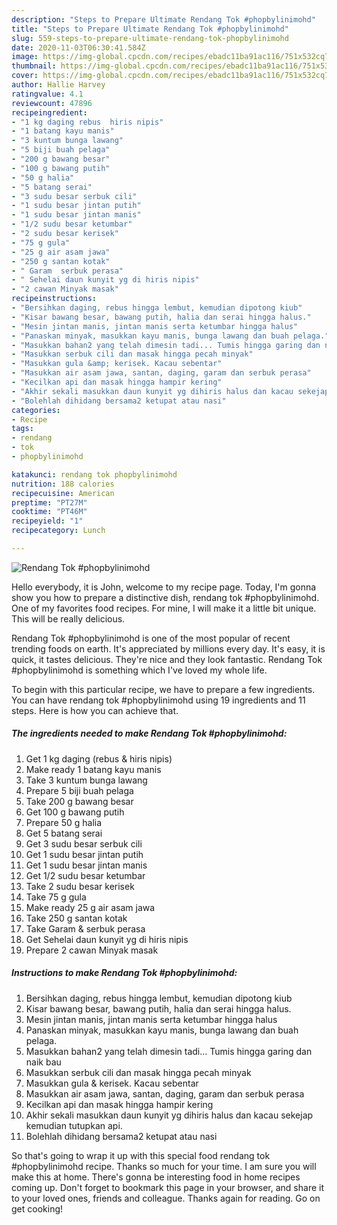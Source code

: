 ```yaml
---
description: "Steps to Prepare Ultimate Rendang Tok #phopbylinimohd"
title: "Steps to Prepare Ultimate Rendang Tok #phopbylinimohd"
slug: 559-steps-to-prepare-ultimate-rendang-tok-phopbylinimohd
date: 2020-11-03T06:30:41.584Z
image: https://img-global.cpcdn.com/recipes/ebadc11ba91ac116/751x532cq70/rendang-tok-phopbylinimohd-resipi-foto-utama.jpg
thumbnail: https://img-global.cpcdn.com/recipes/ebadc11ba91ac116/751x532cq70/rendang-tok-phopbylinimohd-resipi-foto-utama.jpg
cover: https://img-global.cpcdn.com/recipes/ebadc11ba91ac116/751x532cq70/rendang-tok-phopbylinimohd-resipi-foto-utama.jpg
author: Hallie Harvey
ratingvalue: 4.1
reviewcount: 47896
recipeingredient:
- "1 kg daging rebus  hiris nipis"
- "1 batang kayu manis"
- "3 kuntum bunga lawang"
- "5 biji buah pelaga"
- "200 g bawang besar"
- "100 g bawang putih"
- "50 g halia"
- "5 batang serai"
- "3 sudu besar serbuk cili"
- "1 sudu besar jintan putih"
- "1 sudu besar jintan manis"
- "1/2 sudu besar ketumbar"
- "2 sudu besar kerisek"
- "75 g gula"
- "25 g air asam jawa"
- "250 g santan kotak"
- " Garam  serbuk perasa"
- " Sehelai daun kunyit yg di hiris nipis"
- "2 cawan Minyak masak"
recipeinstructions:
- "Bersihkan daging, rebus hingga lembut, kemudian dipotong kiub"
- "Kisar bawang besar, bawang putih, halia dan serai hingga halus."
- "Mesin jintan manis, jintan manis serta ketumbar hingga halus"
- "Panaskan minyak, masukkan kayu manis, bunga lawang dan buah pelaga."
- "Masukkan bahan2 yang telah dimesin tadi... Tumis hingga garing dan naik bau"
- "Masukkan serbuk cili dan masak hingga pecah minyak"
- "Masukkan gula &amp; kerisek. Kacau sebentar"
- "Masukkan air asam jawa, santan, daging, garam dan serbuk perasa"
- "Kecilkan api dan masak hingga hampir kering"
- "Akhir sekali masukkan daun kunyit yg dihiris halus dan kacau sekejap kemudian tutupkan api."
- "Bolehlah dihidang bersama2 ketupat atau nasi"
categories:
- Recipe
tags:
- rendang
- tok
- phopbylinimohd

katakunci: rendang tok phopbylinimohd 
nutrition: 188 calories
recipecuisine: American
preptime: "PT27M"
cooktime: "PT46M"
recipeyield: "1"
recipecategory: Lunch

---
```



![Rendang Tok #phopbylinimohd](https://img-global.cpcdn.com/recipes/ebadc11ba91ac116/751x532cq70/rendang-tok-phopbylinimohd-resipi-foto-utama.jpg)

Hello everybody, it is John, welcome to my recipe page. Today, I'm gonna show you how to prepare a distinctive dish, rendang tok #phopbylinimohd. One of my favorites food recipes. For mine, I will make it a little bit unique. This will be really delicious.

Rendang Tok #phopbylinimohd is one of the most popular of recent trending foods on earth. It's appreciated by millions every day. It's easy, it is quick, it tastes delicious. They're nice and they look fantastic. Rendang Tok #phopbylinimohd is something which I've loved my whole life.




To begin with this particular recipe, we have to prepare a few ingredients. You can have rendang tok #phopbylinimohd using 19 ingredients and 11 steps. Here is how you can achieve that.

<!--inarticleads1-->

##### The ingredients needed to make Rendang Tok #phopbylinimohd:

1. Get 1 kg daging (rebus &amp; hiris nipis)
1. Make ready 1 batang kayu manis
1. Take 3 kuntum bunga lawang
1. Prepare 5 biji buah pelaga
1. Take 200 g bawang besar
1. Get 100 g bawang putih
1. Prepare 50 g halia
1. Get 5 batang serai
1. Get 3 sudu besar serbuk cili
1. Get 1 sudu besar jintan putih
1. Get 1 sudu besar jintan manis
1. Get 1/2 sudu besar ketumbar
1. Take 2 sudu besar kerisek
1. Take 75 g gula
1. Make ready 25 g air asam jawa
1. Take 250 g santan kotak
1. Take  Garam &amp; serbuk perasa
1. Get  Sehelai daun kunyit yg di hiris nipis
1. Prepare 2 cawan Minyak masak




<!--inarticleads2-->

##### Instructions to make Rendang Tok #phopbylinimohd:

1. Bersihkan daging, rebus hingga lembut, kemudian dipotong kiub
1. Kisar bawang besar, bawang putih, halia dan serai hingga halus.
1. Mesin jintan manis, jintan manis serta ketumbar hingga halus
1. Panaskan minyak, masukkan kayu manis, bunga lawang dan buah pelaga.
1. Masukkan bahan2 yang telah dimesin tadi... Tumis hingga garing dan naik bau
1. Masukkan serbuk cili dan masak hingga pecah minyak
1. Masukkan gula &amp; kerisek. Kacau sebentar
1. Masukkan air asam jawa, santan, daging, garam dan serbuk perasa
1. Kecilkan api dan masak hingga hampir kering
1. Akhir sekali masukkan daun kunyit yg dihiris halus dan kacau sekejap kemudian tutupkan api.
1. Bolehlah dihidang bersama2 ketupat atau nasi




So that's going to wrap it up with this special food rendang tok #phopbylinimohd recipe. Thanks so much for your time. I am sure you will make this at home. There's gonna be interesting food in home recipes coming up. Don't forget to bookmark this page in your browser, and share it to your loved ones, friends and colleague. Thanks again for reading. Go on get cooking!
